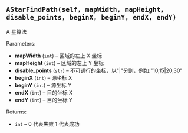 ## `AStarFindPath(self, mapWidth, mapHeight, disable_points, beginX, beginY, endX, endY)`

A 星算法

Parameters:

- **mapWidth** (`int`) – 区域的左上 X 坐标
- **mapHeight** (`int`) – 区域的左上 Y 坐标
- **disable_points** (`str`) – 不可通行的坐标，以"|"分割，例如:"10,15|20,30"
- **beginX** (`int`) – 源坐标 X
- **beginY** (`int`) – 源坐标 Y
- **endX** (`int`) – 目的坐标 X
- **endY** (`int`) – 目的坐标 Y

Returns:

- `int` – 0 代表失败 1 代表成功
